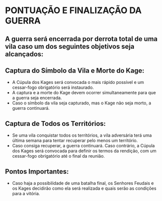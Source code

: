 # PONTUAÇÃO E FINALIZAÇÃO DA GUERRA

## A guerra será encerrada por derrota total de uma vila caso um dos seguintes objetivos seja alcançados:

## **Captura do Símbolo da Vila e Morte do Kage:**

* A Cúpula dos Kages será convocada o mais rápido possível e um cessar-fogo obrigatório será instaurado.
* A captura e a morte do Kage devem ocorrer simultaneamente para que a guerra seja encerrada.
* Caso o símbolo da vila seja capturado, mas o Kage não seja morto, a guerra continuará.

## **Captura de Todos os Territórios:**

* Se uma vila conquistar todos os territórios, a vila adversária terá uma última semana para tentar recuperar pelo menos um território.
* Caso consiga recuperar, a guerra continuará. Caso contrário, a Cúpula dos Kages será convocada para definir os termos da rendição, com um cessar-fogo obrigatório até o final da reunião.

## **Pontos Importantes:**

* Caso haja a possibilidade de uma batalha final, os Senhores Feudais e os Kages decidirão como ela será realizada e quais serão as condições para a vitória.
